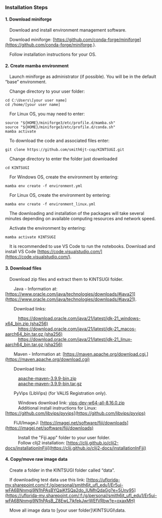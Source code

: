### Installation Steps

#### 1. Download miniforge 
&emsp;Download and install environment management software.

&emsp;Download miniforge: [https://github.com/conda-forge/miniforge](https://github.com/conda-forge/miniforge.).

&emsp;Follow installation instructions for your OS.

#### 2. Create mamba environment
&emsp;Launch miniforge as administrator (if possible). You will be in the default “base” environment.

&emsp;Change directory to your user folder: 
```
cd C:\Users\[your user name]
cd /home/[your user name]
```
&emsp;For Linux OS, you may need to enter:
```
source "${HOME}/miniforge3/etc/profile.d/mamba.sh"
source "${HOME}/miniforge3/etc/profile.d/conda.sh"
mamba activate
```

&emsp;To download the code and associated files enter: 
```
git clone https://github.com/smith6jt-cop/KINTSUGI.git
```
&emsp;Change directory to enter the folder just downloaded 
```
cd KINTSUGI
```
&emsp;For Windows OS, create the environment by entering:
```
mamba env create -f environment.yml
```
&emsp;For Linux OS, create the environment by entering:
```
mamba env create -f environment_linux.yml
```
&emsp;The downloading and installation of the packages will take several minutes depending on available computing resources and network speed.

&emsp;Activate the environment by entering:
```
mamba activate KINTSUGI
```
&emsp;It is recommended to use VS Code to run the notebooks. Download and install VS Code [https://code.visualstudio.com/](https://code.visualstudio.com/).


#### 3. Download files
&emsp;Download zip files and extract them to KINTSUGI folder. 

&emsp;&emsp;Java - Information at: [https://www.oracle.com/java/technologies/downloads/#java21](https://www.oracle.com/java/technologies/downloads/#java21). 
  
&emsp;&emsp;Download links:  

&emsp;&emsp;&emsp;[https://download.oracle.com/java/21/latest/jdk-21_windows-x64_bin.zip (sha256)](https://download.oracle.com/java/21/latest/jdk-21_windows-x64_bin.zip)   
&emsp;&emsp;&emsp;[https://download.oracle.com/java/21/latest/jdk-21_macos-aarch64_bin.tar.gz (sha256)](https://download.oracle.com/java/21/latest/jdk-21_linux-x64_bin.tar.gz)   
&emsp;&emsp;&emsp;[https://download.oracle.com/java/21/latest/jdk-21_linux-aarch64_bin.tar.gz (sha256) ](https://download.oracle.com/java/21/latest/jdk-21_linux-aarch64_bin.tar.gz)  

&emsp;&emsp;Maven - Information at: [https://maven.apache.org/download.cgi.](https://maven.apache.org/download.cgi) 

&emsp;&emsp;Download links:   

&emsp;&emsp;&emsp;[apache-maven-3.9.9-bin.zip ](https://dlcdn.apache.org/maven/maven-3/3.9.9/binaries/apache-maven-3.9.9-bin.zip)  
&emsp;&emsp;&emsp;[apache-maven-3.9.9-bin.tar.gz ](https://dlcdn.apache.org/maven/maven-3/3.9.9/binaries/apache-maven-3.9.9-bin.tar.gz)  

&emsp;&emsp;PyVips (LibVips) (for VALIS Registration only).   

&emsp;&emsp;&emsp;Windows download link: [vips-dev-w64-all-8.16.0.zip ](https://github.com/libvips/build-win64-mxe/releases/download/v8.16.0/vips-dev-w64-all-8.16.0.zip)  
&emsp;&emsp;&emsp;Additional install instructions for Linux: [https://github.com/libvips/pyvips](https://github.com/libvips/pyvips)    

&emsp;&emsp;FIJI/ImageJ: [https://imagej.net/software/fiji/downloads](https://imagej.net/software/fiji/downloads)

&emsp;&emsp;&emsp;Install the "Fiji.app" folder to your user folder.  
&emsp;&emsp;&emsp;Follow clij2 installation: [https://clij.github.io/clij2-docs/installationInFiji](https://clij.github.io/clij2-docs/installationInFiji)  


#### 4. Copy/move raw image data  
&emsp;Create a folder in the KINTSUGI folder called “data”.  

&emsp;If downloading test data use this link: [https://uflorida-my.sharepoint.com/:f:/g/personal/smith6jt_ufl_edu1/Er5ui-wFA6BNnmgj9N1hPAsBYQaiKfSQa2do_lUMhQdaGg?e=5Uny95](https://uflorida-my.sharepoint.com/:f:/g/personal/smith6jt_ufl_edu1/Er5ui-wFA6BNnmgj9N1hPAsB_Z8EwL7jkfekJwrWEfVRbw?e=oxaxMH)  

&emsp;Move all image data to [your user folder]\KINTSUGI\data.  


<div>